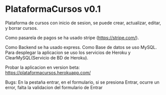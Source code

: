 # PlataformaCursos v0.1

Plataforma de cursos con inicio de sesion, se puede crear, actualizar, editar, y borrar cursos.

Como pasarela de pagos se ha usado stripe (https://stripe.com/).

Como Backend se ha usado express.
Como Base de datos se uso MySQL.
Para desplegar la aplicacion se uso los servicios de Heroku y ClearMySQL(Servicio de BD de Heroku).

Probar la aplicacion en version beta: https://plataformacursos.herokuapp.com/

Bugs: En la pestaña entrar, en el formulario, si se presiona Entrar, ocurre un error, falta la validacion del formulario de Entrar



